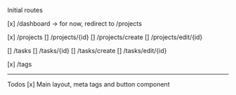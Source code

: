 Initial routes

[x] /dashboard -> for now, redirect to /projects

[x] /projects
[] /projects/{id}
[] /projects/create
[] /projects/edit/{id}

[] /tasks
[] /tasks/{id}
[] /tasks/create
[] /tasks/edit/{id}

[x] /tags

---

Todos
[x] Main layout, meta tags and button component
